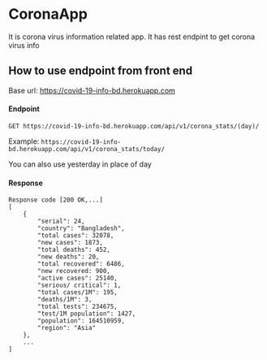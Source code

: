 # CoronaApp
It is corona virus information related app. It has rest endpint to get corona virus info 

## How to use endpoint from front end ##
Base url: https://covid-19-info-bd.herokuapp.com

#### Endpoint ####
```GET https://covid-19-info-bd.herokuapp.com/api/v1/corona_stats/(day)/```

Example: ```https://covid-19-info-bd.herokuapp.com/api/v1/corona_stats/today/``` 

You can also use yesterday in place of day

#### Response ####
```
Response code [200 OK,...]
[
    {
        "serial": 24,
        "country": "Bangladesh",
        "total cases": 32078,
        "new cases": 1873,
        "total deaths": 452,
        "new deaths": 20,
        "total recovered": 6486,
        "new recovered: 900,
        "active cases": 25140,
        "serious/ critical": 1,
        "total cases/1M": 195,
        "deaths/1M": 3,
        "total tests": 234675,
        "test/1M population": 1427,
        "population": 164510959,
        "region": "Asia"
    },
    ...
]
```
